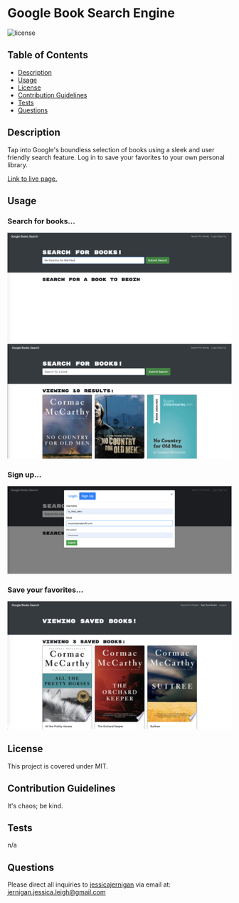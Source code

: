 # Google Book Search Engine

![license](https://img.shields.io/badge/license-MIT-green)

  ## Table of Contents
  * [Description](#description)
  * [Usage](#usage)
  * [License](#license)
  * [Contribution Guidelines](#contribution-guidelines)
  * [Tests](#tests)
  * [Questions](#questions)
  

  ## Description  
  Tap into Google's boundless selection of books using a sleek and user friendly search feature. Log in to save your favorites to your own personal library.  
    
  [Link to live page.](https://jessicajernigan.github.io/week21-challenge_MERN-book-search-engine/)

  ## Usage
  ### Search for books...
  ![presearch](client/public/presearch.png)
  ![searchresults](client/public/searchresults.png)


  ### Sign up...  

  ![signup](client/public/signup.png)  
  
    
  ### Save your favorites...    
  ![savedbooks](client/public/savedbooks.png)

  ## License
  This project is covered under MIT.

  ## Contribution Guidelines
  It's chaos; be kind. 

  ## Tests  
  n/a

  ## Questions
  Please direct all inquiries to [jessicajernigan](https://github.com/jessicajernigan) via email at: [jernigan.jessica.leigh@gmail.com](mailto:jernigan.jessica.leigh@gmail.com?subject=Question%20About%20Google%20Book%20Search%20+%20Library)

